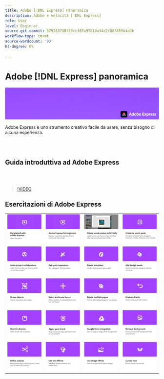 ```yaml
---
title: Adobe [!DNL Express] Panoramica
description: Adobe e velocità [!DNL Express]
role: User
level: Beginner
source-git-commit: 579283730f25cc367a97810a34e2f883659b4d9b
workflow-type: tm+mt
source-wordcount: '93'
ht-degree: 0%

---
```


# Adobe [!DNL Express] panoramica

![Express Hero Image](../assets/Express.png)

Adobe Express è uno strumento creativo facile da usare, senza bisogno di alcuna esperienza.

<br> 

## Guida introduttiva ad Adobe Express

<br> 

>[!VIDEO](https://video.tv.adobe.com/v/3420204?quality=12&learn=on&hidetitle=true)

## Esercitazioni di Adobe Express

<table>
<tr>
   <td>
      <a href="get-started.md">
         <img alt="Guida introduttiva ad Adobe Express" src="assets/get-started.png" />
      </a>
  </td>
  <td>
      <a href="adobe-express-beginners.md">
         <img alt="Adobe Express per principianti" src="assets/beginners.png" />
      </a>
  </td>
  <td>
      <a href="create-social-posters.md">
         <img alt="Creazione di poster social con Firefly" src="assets/social-firefly.png" />
      </a>
  </td>
  <td>
      <a href="schedule.md">
         <img alt="Pianifica post social" src="assets/schedule.png" />
      </a>
  </td>
</tr>
<tr>
   <td>
   <a href="collaborate.md">
      <img alt="Invitare collaboratori di progetto" src="assets/collaborate.png" />
   </a>
  </td>
 <td>
      <a href="get-inspiration.md">
         <img alt="Ispirazione rapida" src="assets/inspiration.png" />
      </a>
  </td>
  <td>
   <a href="create-templates.md">
      <img alt="Creare modelli" src="assets/templates.png" />
   </a>
  </td>
  <td>
      <a href="add-design-assets.md">
         <img alt="Aggiungere risorse di progettazione" src="assets/design-assets.png" />
      </a>
  </td>
</tr>
<tr>
  <td>
      <a href="group-objects.md">
         <img alt="Raggruppare gli oggetti" src="assets/group-objects.png" />
      </a>
  </td>
  <td>
      <a href="layers.md">
         <img alt="Selezionare e spostare i livelli" src="assets/layers.png" />
      </a>
  </td>
  <td>
      <a href="multiple-pages.md">
         <img alt="Creare più pagine" src="assets/multiple-pages.png" />
      </a>
  </td>
  <td>
      <a href="undo-redo.md">
         <img alt="Annullare e ripristinare" src="assets/undo-redo.png" />
      </a>
  </td>
</tr>
<tr>
  <td>
      <a href="cc-libraries.md">
         <img alt="Utilizzare CC Libraries" src="assets/cc-libraries.png" />
      </a>
  </td>
 <td>
      <a href="brand.md">
         <img alt="Applicare il marchio" src="assets/brand.png" />
      </a>
  </td>
  <td>
      <a href="google-drive.md">
         <img alt="Integrazione con Google Drive" src="assets/google-drive.png" />
      </a>
  </td>
   <td>
      <a href="remove-background.md">
         <img alt="Rimuovi sfondo" src="assets/background.png" />
      </a>
  </td>
</tr>
  <td>
      <a href="refine-cutout.md">
         <img alt="Rifinire un ritaglio" src="assets/cutouts.png" />
      </a>
  </td>
  <td>
      <a href="text-effects.md">
         <img alt="Usare gli effetti di testo" src="assets/text-effects.png" />
      </a>
  </td>
  <td>
      <a href="image-effects.md">
         <img alt="Usare gli effetti immagine" src="assets/image-effects.png" />
      </a>
  </td>
  <td>
      <a href="create-curved-text.md">
         <img alt="Creare testo curvo" src="assets/curved-text.png" />
      </a>
  </td>
</tr>
</table>
